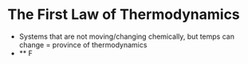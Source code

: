 # The First Law of Thermodynamics
- Systems that are not moving/changing chemically, but temps can change = province of thermodynamics
- ** F